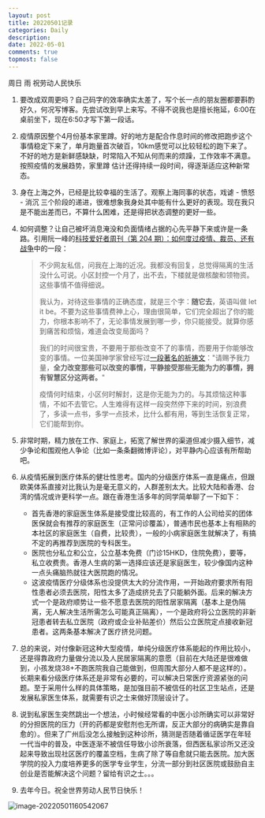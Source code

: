```yaml
---
layout: post
title: 20220501记录
categories: Daily
description: 
date: 2022-05-01
comments: true
topmost: false
---
```


周日 雨 祝劳动人民快乐

1. 要改成双周更吗？自己码字的效率确实太差了，写个长一点的朋友圈都要斟酌好久，何况写博客。先尝试改到早上来写。不得不说我也是擅长拖延，6:00在桌前坐下，现在6:50才写下第一段话。

1. 疫情原因整个4月份基本家里蹲。好的地方是配合作息时间的修改把跑步这个事情稳定下来了，单月跑量首次破百，10km感觉可以比较轻松的跑下来了。不好的地方是新鲜感缺缺，时常陷入不知从何而来的烦躁，工作效率不满意。按照疫情的发展趋势，家里蹲 估计还得持续一段时间，得逐渐适应这种新常态。

1. 身在上海之外，已经是比较幸福的生活了。观察上海同事的状态，戏谑 - 愤怒 - 消沉 三个阶段的递进，很难想象我身处其中能有什么更好的表现。现在我只是不能出差而已，不算什么困难，还是得把状态调整的更好一些。

1. 如何调整？让自己被坏消息淹没和负面情绪占据的心先平静下来或许是一条路。引用阮一峰的[科技爱好者周刊（第 204 期）：如何度过疫情、裁员、还有战争](https://www.ruanyifeng.com/blog/2022/04/weekly-issue-204.html)中的一段：

   > 不少网友私信，问我在上海的近况。我都没有回复，总觉得隔离的生活没什么可说。小区封控一个月了，出不去，下楼就是做核酸和领物资。这些事情不值得细说。
   >
   > 我认为，对待这些事情的正确态度，就是三个字：**随它去**，英语叫做 let it be。不要为这些事情费神上心，理由很简单，它们完全超出了你的能力，你根本影响不了，无论事情发展到哪一步，你只能接受。就算你感到痛苦和烦恼，难道会改变局面吗？
   >
   > 我们的时间很宝贵，不要用于那些改变不了的事情，而要用于你能够改变的事情。一位美国神学家曾经写过[一段著名的祈祷文](https://baike.baidu.com/item/宁静祷文/8368408)："请赐予我力量，**全力改变那些可以改变的事情，平静接受那些无能为力的事情，拥有智慧区分这两者。**"
   >
   > 疫情何时结束，小区何时解封，这是你无能为力的。与其烦恼这种事情，不如不去管它。人生难得有这样一段突然停下来的时间，别浪费了，多读一点书，多学一点技术，比什么都有用，等到生活恢复正常，它们能帮到你。

5. 非常时期，精力放在工作、家庭上，拓宽了解世界的渠道但减少摄入细节，减少争论和围观他人争论（比如一条条翻微博评论），对平静内心应该有所帮助吧。
6. 从疫情拓展到医疗体系的健壮性思考。国内的分级医疗体系一直是痛点，但跟欧美体系直接对比我认为是毫无意义的，人群差别太大。比较大陆和香港、台湾的情况或许更科学一点。跟在香港生活多年的同学简单聊了一下如下：
   - 首先香港的家庭医生体系是接受度比较高的，有工作的人公司给买的团体医保就会有推荐的家庭医生（正常问诊覆盖），普通市民也基本上有相熟的本社区的家庭医生（自费，比较贵），一般的小病家庭医生就解决了，有搞不定的再推荐到医院的专科医生。
   - 医院也分私立和公立，公立基本免费（门诊15HKD，住院免费），要等，私立收费贵。香港人生病的第一选择应该还是家庭医生，较少像国内这种一点头痛脑热就往大医院跑的情况。
   - 这波疫情医疗分级体系也没提供太大的分流作用，一开始政府要求所有阳性患者必须去医院，阳性太多了造成挤兑去了只能躺外面。后来的解决方式一个是政府顺势让一些不愿意去医院的阳性居家隔离（基本上是伪隔离，无人解决生活所需怎么可能真正隔离），一个是政府将公立医院的非新冠患者转去私立医院（政府或企业补贴差价）然后公立医院定点接收新冠患者。这两条基本解决了医疗挤兑问题。
7. 总的来说，对付像新冠这种大型疫情，单纯分级医疗体系能起的作用比较小，还是得靠政府力量做分流以及人民居家隔离的意愿（目前在大陆还是很难做到，小孩发烧38+不跑医院我自己能做到，但周围大部分人都不是这样的）。长期来看分级医疗体系还是非常有必要的，可以解决日常医疗资源紧张的问题。至于采用什么样的具体策略，是加强目前不被信任的社区卫生站点，还是发展私家医生体系，就需要有识之士来做好顶层设计了。
8. 说到私家医生突然跳出一个想法，小时候经常看的中医小诊所确实可以非常好的分担医院的压力（开的药都是安慰剂也无所谓，反正大部分的病确实是靠自愈的）。但来了广州后没怎么接触到这种诊所，猜测是否随着循证医学在年轻一代当中的普及，中医逐渐不被信任导致小诊所衰落，但西医私家诊所又还没起来导致出现社区医疗的覆盖空档，生病了除了等自愈就只能去医院。加大医学院的投入力度培养更多的医学专业学生，分流一部分到社区医院或鼓励自主创业是否能解决这个问题？留给有识之士。。。
9. 去年今日。祝全世界劳动人民节日快乐！

![image-20220501160542067](https://cdn.jsdelivr.net/gh/bong860313/MyImage/202205011605398.png)
